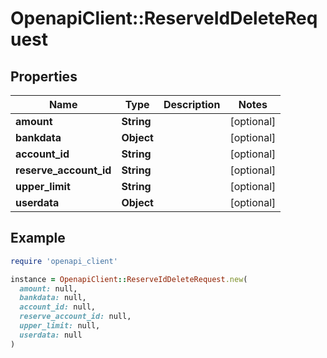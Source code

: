 # OpenapiClient::ReserveIdDeleteRequest

## Properties

| Name | Type | Description | Notes |
| ---- | ---- | ----------- | ----- |
| **amount** | **String** |  | [optional] |
| **bankdata** | **Object** |  | [optional] |
| **account_id** | **String** |  | [optional] |
| **reserve_account_id** | **String** |  | [optional] |
| **upper_limit** | **String** |  | [optional] |
| **userdata** | **Object** |  | [optional] |

## Example

```ruby
require 'openapi_client'

instance = OpenapiClient::ReserveIdDeleteRequest.new(
  amount: null,
  bankdata: null,
  account_id: null,
  reserve_account_id: null,
  upper_limit: null,
  userdata: null
)
```

